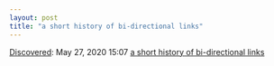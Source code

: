 ```yaml
---
layout: post
title: "a short history of bi-directional links"
---
```

[Discovered](http://rolandtanglao.com/2020/07/29/p1-blogthis-checkvist-list-links-to-blog/): May 27, 2020 15:07 [a short history of bi-directional links](https://maggieappleton.com/bidirectionals)
